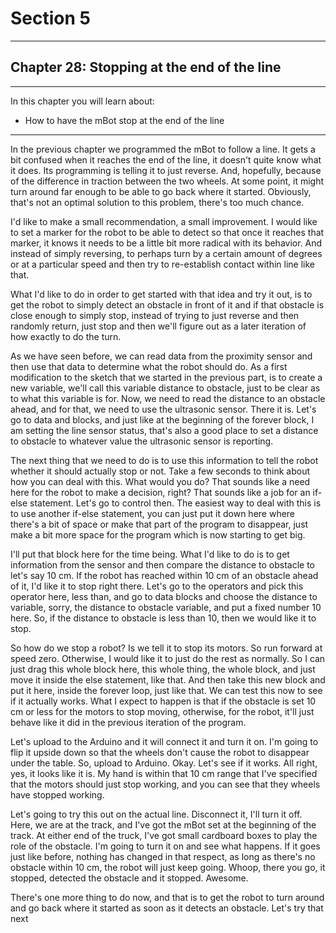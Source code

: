 # Section 5

---

## Chapter 28: Stopping at the end of the line

---

In this chapter you will learn about:

* How to have the mBot stop at the end of the line

---

In the previous chapter we programmed the mBot to follow a line. It gets a bit confused when it reaches the end of the line, it doesn't quite know what it does. Its programming is telling it to just reverse. And, hopefully, because of the difference in traction between the two wheels. At some point, it might turn around far enough to be able to go back where it started. Obviously, that's not an optimal solution to this problem, there's too much chance.

I'd like to make a small recommendation, a small improvement. I would like to set a marker for the robot to be able to detect so that once it reaches that marker, it knows it needs to be a little bit more radical with its behavior. And instead of simply reversing, to perhaps turn by a certain amount of degrees or at a particular speed and then try to re-establish contact within line like that.

What I'd like to do in order to get started with that idea and try it out, is to get the robot to simply detect an obstacle in front of it and if that obstacle is close enough to simply stop, instead of trying to just reverse and then randomly return, just stop and then we'll figure out as a later iteration of how exactly to do the turn.

As we have seen before, we can read data from the proximity sensor and then use that data to determine what the robot should do. As a first modification to the sketch that we started in the previous part, is to create a new variable, we'll call this variable distance to obstacle, just to be clear as to what this variable is for. Now, we need to read the distance to an obstacle ahead, and for that, we need to use the ultrasonic sensor. There it is. Let's go to data and blocks, and just like at the beginning of the forever block, I am setting the line sensor status, that's also a good place to set a distance to obstacle to whatever value the ultrasonic sensor is reporting.

The next thing that we need to do is to use this information to tell the robot whether it should actually stop or not. Take a few seconds to think about how you can deal with this. What would you do? That sounds like a need here for the robot to make a decision, right? That sounds like a job for an if-else statement. Let's go to control then. The easiest way to deal with this is to use another if-else statement, you can just put it down here where there's a bit of space or make that part of the program to disappear, just make a bit more space for the program which is now starting to get big.

I'll put that block here for the time being. What I'd like to do is to get information from the sensor and then compare the distance to obstacle to let's say 10 cm. If the robot has reached within 10 cm of an obstacle ahead of it, I'd like it to stop right there. Let's go to the operators and pick this operator here, less than, and go to data blocks and choose the distance to variable, sorry, the distance to obstacle variable, and put a fixed number 10 here. So, if the distance to obstacle is less than 10, then we would like it to stop.

So how do we stop a robot? Is we tell it to stop its motors. So run forward at speed zero. Otherwise, I would like it to just do the rest as normally. So I can just drag this whole block here, this whole thing, the whole block, and just move it inside the else statement, like that. And then take this new block and put it here, inside the forever loop, just like that. We can test this now to see if it actually works. What I expect to happen is that if the obstacle is set 10 cm or less for the motors to stop moving, otherwise, for the robot, it'll just behave like it did in the previous iteration of the program.

Let's upload to the Arduino and it will connect it and turn it on. I'm going to flip it upside down so that the wheels don't cause the robot to disappear under the table. So, upload to Arduino. Okay. Let's see if it works. All right, yes, it looks like it is. My hand is within that 10 cm range that I've specified that the motors should just stop working, and you can see that they wheels have stopped working.

Let's going to try this out on the actual line. Disconnect it, I'll turn it off. Here, we are at the track, and I've got the mBot set at the beginning of the track. At either end of the truck, I've got small cardboard boxes to play the role of the obstacle. I'm going to turn it on and see what happens. If it goes just like before, nothing has changed in that respect, as long as there's no obstacle within 10 cm, the robot will just keep going. Whoop, there you go, it stopped, detected the obstacle and it stopped. Awesome.

There's one more thing to do now, and that is to get the robot to turn around and go back where it started as soon as it detects an obstacle. Let's try that next



